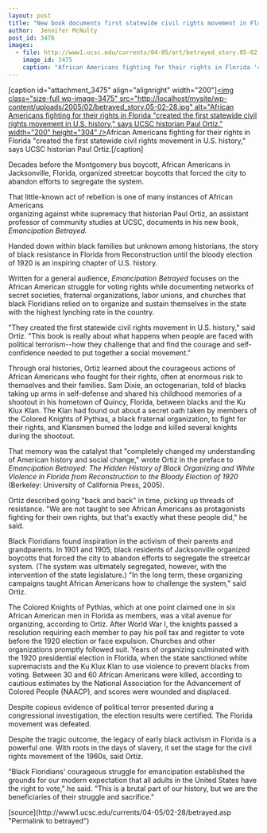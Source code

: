 ```yaml
---
layout: post
title: "New book documents first statewide civil rights movement in Florida"
author:  Jennifer McNulty
post_id: 3476
images:
  - file: http://www1.ucsc.edu/currents/04-05/art/betrayed_story.05-02-28.jpg
    image_id: 3475
    caption: "African Americans fighting for their rights in Florida 'created the first statewide civil rights movement in U.S. history,' says UCSC historian Paul Ortiz."
---
```


[caption id="attachment_3475" align="alignright" width="200"]<a href="http://localhost/mysite/wp-content/uploads/2005/02/betrayed_story.05-02-28.jpg"><img class="size-full wp-image-3475" src="http://localhost/mysite/wp-content/uploads/2005/02/betrayed_story.05-02-28.jpg" alt="African Americans fighting for their rights in Florida "created the first statewide civil rights movement in U.S. history," says UCSC historian Paul Ortiz." width="200" height="304" /></a>African Americans fighting for their rights in Florida "created the first statewide civil rights movement in U.S. history," says UCSC historian Paul Ortiz.[/caption]
<a name="content" id="content"></a>
<p>
  Decades before the Montgomery bus boycott, African Americans in Jacksonville, Florida, organized streetcar boycotts that forced the city to abandon efforts to segregate the system.
</p>
<p>
  That little-known act of rebellion is one of many instances of African Americans<br>
  organizing against white supremacy that historian Paul Ortiz, an assistant professor of community studies at UCSC, documents in his new book, <i>Emancipation Betrayed.</i>
</p>
<p>
  Handed down within black families but unknown among historians, the story of black resistance in Florida from Reconstruction until the bloody election of 1920 is an inspiring chapter of U.S. history.
</p>
<p>
  Written for a general audience, <i>Emancipation Betrayed</i> focuses on the African American struggle for voting rights while documenting networks of secret societies, fraternal organizations, labor unions, and churches that black Floridians relied on to organize and sustain themselves in the state with the highest lynching rate in the country.
</p>
<p>
  "They created the first statewide civil rights movement in U.S. history," said Ortiz. "This book is really about what happens when people are faced with political terrorism--how they challenge that and find the courage and self-confidence needed to put together a social movement."
</p>
<p>
  Through oral histories, Ortiz learned about the courageous actions of African Americans who fought for their rights, often at enormous risk to themselves and their families. Sam Dixie, an octogenarian, told of blacks taking up arms in self-defense and shared his childhood memories of a shootout in his hometown of Quincy, Florida, between blacks and the Ku Klux Klan. The Klan had found out about a secret oath taken by members of the Colored Knights of Pythias, a black fraternal organization, to fight for their rights, and Klansmen burned the lodge and killed several knights during the shootout.
</p>
<p>
  That memory was the catalyst that "completely changed my understanding of American history and social change," wrote Ortiz in the preface to <i>Emancipation Betrayed: The Hidden History of Black Organizing and White Violence in Florida from Reconstruction to the Bloody Election of 1920</i> (Berkeley: University of California Press, 2005).
</p>
<p>
  Ortiz described going "back and back" in time, picking up threads of resistance. "We are not taught to see African Americans as protagonists fighting for their own rights, but that's exactly what these people did," he said.
</p>
<p>
  Black Floridians found inspiration in the activism of their parents and grandparents. In 1901 and 1905, black residents of Jacksonville organized boycotts that forced the city to abandon efforts to segregate the streetcar system. (The system was ultimately segregated, however, with the intervention of the state legislature.) "In the long term, these organizing campaigns taught African Americans how to challenge the system," said Ortiz.
</p>
<p>
  The Colored Knights of Pythias, which at one point claimed one in six African American men in Florida as members, was a vital avenue for organizing, according to Ortiz. After World War I, the knights passed a resolution requiring each member to pay his poll tax and register to vote before the 1920 election or face expulsion. Churches and other organizations promptly followed suit. Years of organizing culminated with the 1920 presidential election in Florida, when the state sanctioned white supremacists and the Ku Klux Klan to use violence to prevent blacks from voting. Between 30 and 60 African Americans were killed, according to cautious estimates by the National Association for the Advancement of Colored People (NAACP), and scores were wounded and displaced.
</p>
<p>
  Despite copious evidence of political terror presented during a congressional investigation, the election results were certified. The Florida movement was defeated.
</p>
<p>
  Despite the tragic outcome, the legacy of early black activism in Florida is a powerful one. With roots in the days of slavery, it set the stage for the civil rights movement of the 1960s, said Ortiz.
</p>
<p>
  "Black Floridians' courageous struggle for emancipation established the grounds for our modern expectation that all adults in the United States have the right to vote," he said. "This is a brutal part of our history, but we are the beneficiaries of their struggle and sacrifice."
</p>
[source](http://www1.ucsc.edu/currents/04-05/02-28/betrayed.asp "Permalink to betrayed")

